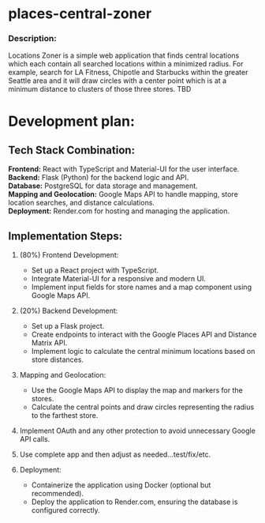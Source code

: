 # places-central-zoner

### Description:

Locations Zoner is a simple web application that finds central locations which each contain all searched locations within a minimized radius. For example, search for LA Fitness, Chipotle and Starbucks within the greater Seattle area and it will draw circles with a center point which is at a minimum distance to clusters of those three stores. TBD

# Development plan:

## Tech Stack Combination:

**Frontend:** React with TypeScript and Material-UI for the user interface.  
**Backend:** Flask (Python) for the backend logic and API.  
**Database:** PostgreSQL for data storage and management.  
**Mapping and Geolocation:** Google Maps API to handle mapping, store location searches, and distance calculations.  
**Deployment:** Render.com for hosting and managing the application.

## Implementation Steps:

1. (80%) Frontend Development:

   - Set up a React project with TypeScript.
   - Integrate Material-UI for a responsive and modern UI.
   - Implement input fields for store names and a map component using Google Maps API.

2. (20%) Backend Development:

   - Set up a Flask project.
   - Create endpoints to interact with the Google Places API and Distance Matrix API.
   - Implement logic to calculate the central minimum locations based on store distances.

3. Mapping and Geolocation:

   - Use the Google Maps API to display the map and markers for the stores.
   - Calculate the central points and draw circles representing the radius to the farthest store.

4. Implement OAuth and any other protection to avoid unnecessary Google API calls.

5. Use complete app and then adjust as needed...test/fix/etc.

6. Deployment:
   - Containerize the application using Docker (optional but recommended).
   - Deploy the application to Render.com, ensuring the database is configured correctly.
